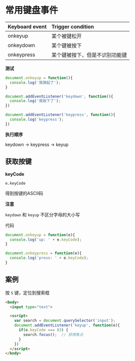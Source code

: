 # 常用键盘事件

| Keyboard event | Trigger condition              |
|:-------------- |:------------------------------ |
| onkeyup        | 某个被键松开                    |
| onkeydown      | 某个键被按下                    |
| onkeypress     | 某个键被按下，但是不识别功能键    |


**测试**

```js
document.onkeyup = function(){
  console.log('我弹起了');
}

document.addEventListener('keydown', function(){
  console.log('我按下了');
})

document.addEventListener('keypress', function(){
  console.log('keypress');
})
```

**执行顺序**

keydown -> keypress -> keyup

## 获取按键

**keyCode**

```
e.keyCode
```

得到按键的ASCII码

**注意**

`keydown` 和 `keyup` 不区分字母的大小写

代码

```js
document.onkeyup = function(e){
  console.log('up: ' + e.keyCode);
}

document.onkeypress = function(e){
  console.log('press: ' + e.keyCode);
}
```

## 案例

按 `S` 键，定位到搜索框

```html
<body>
  <input type="text">

  <script>
    var search = document.querySelector('input');
    document.addEventListener('keyup', function(e){
      if(e.keyCode === 83) {
        search.focus();  // 获得焦点
      }
    })
  </script>
</body>
```
